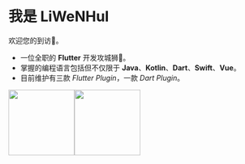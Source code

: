 # 我是 LiWeNHuI

欢迎您的到访🐾。

* 一位全职的 **Flutter** 开发攻城狮🦁。
* 掌握的编程语言包括但不仅限于 **Java**、**Kotlin**、**Dart**、**Swift**、**Vue**。
* 目前维护有三款 *Flutter Plugin*，一款 *Dart Plugin*。 

<img align="" height="130px" src="https://github-readme-stats.vercel.app/api?username=LiWenHui96&hide_title=true&hide_border=true&show_icons=true&include_all_commits=true&line_height=21&theme=graywhite&locale=cn"></img><img align="" height="130px" src="https://github-readme-stats.vercel.app/api/top-langs/?username=LiWenHui96&hide_title=true&hide_border=true&layout=compact&theme=graywhite&locale=cn" />